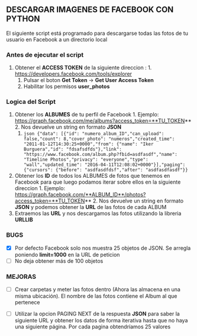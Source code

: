 ## DESCARGAR IMAGENES DE FACEBOOK CON PYTHON

El siguiente script está programado para descargarse todas las fotos de tu usuario en Facebook a un directorio local


### Antes de ejecutar el script

  1. Obtener el **ACCESS TOKEN** de la siguiente direccion : 
    1. https://developers.facebook.com/tools/explorer
      1. Pulsar el boton **Get Token** -> **Get User Access Token** 
      2. Habilitar los permisos **user_photos** 
      
### Logica del Script
  1. Obtener los **ALBUMES** de tu perfil de Facebook
    1. Ejemplo: https://graph.facebook.com/me/albums?access_token=**TU_TOKEN**
    2. Nos devuelve un string en formato **JSON** 
      1. ```json {"data": [{"id": "numero_album_ID","can_upload": false,"count": 8,"cover_photo": "numeros","created_time": "2011-01-12T14:30:25+0000","from": {"name": "Iker Burguera","id": "fdsafsdfds"},"link": "https://www.facebook.com/album.php?fbid=asdfasdf","name": "Timeline Photos","privacy": "everyone","type": "wall","updated_time": "2016-04-11T12:08:02+0000"}],"paging": {"cursors": {"before": "asdfasdfdsf","after": "asdfasdfasdf"}}```
  2. Obtener los **ID** de todos los ALBUMES de fotos que tenemos en Facebook para que luego podamos iterar sobre ellos en la siguiente direccion
    1. Ejemplo: https://graph.facebook.com/**ALBUM_ID**/photos?access_token=**TU_TOKEN**
    2. Nos devuelve un string en formato **JSON** y podemos obtener la **URL** de las fotos de cada ALBUM 
  3. Extraemos las **URL** y nos descargamos las fotos utilizando la libreria **URLLIB** 

### BUGS 
 - [x] Por defecto Facebook solo nos muestra 25 objetos de JSON. Se arregla poniendo **limit=1000** en la URL de peticion 
 - [ ] No deja obtener más de 100 objetos
### MEJORAS
 - [ ] Crear carpetas y meter las fotos dentro (Ahora las almacena en una misma ubicación). El nombre de las fotos contiene el Album al que pertenece
 - [ ] Utilizar la opcion PAGING NEXT de la respuesta **JSON** para saber la siguiente URL y obtener los datos de forma iterativa hasta que no haya una siguiente página. Por cada pagina obtendríamos 25 valores


